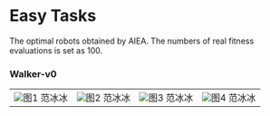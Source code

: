 
# Easy Tasks

The optimal robots obtained by AIEA.
The numbers of real fitness evaluations is set as 100.

### Walker-v0
<table>
    <tr>
       <td><center><img src="https://github.com/shuleiLiu/AIEA-GIF/blob/main/task_gif/BridgeWalker-v0_6.539.gif" />图1  范冰冰 </center></td>
       <td><center><img src="https://github.com/shuleiLiu/AIEA-GIF/blob/main/task_gif/BridgeWalker-v0_6.539.gif" />图2  范冰冰 </center></td>
       <td><center><img src="https://github.com/shuleiLiu/AIEA-GIF/blob/main/task_gif/BridgeWalker-v0_6.539.gif" />图3  范冰冰 </center></td>
       <td><center><img src="https://github.com/shuleiLiu/AIEA-GIF/blob/main/task_gif/BridgeWalker-v0_6.539.gif" />图4  范冰冰 </center></td>
    </tr>
</table>



<!-- 
### BridgeWalker-v0
Reward: 6.539
<img src="https://github.com/shuleiLiu/AIEA-GIF/blob/main/task_gif/BridgeWalker-v0_6.539.gif" />

### Carrier-v0
Reward: 10.512
<img src="https://github.com/shuleiLiu/AIEA-GIF/blob/main/task_gif/Carrier-v0_10.512.gif" />

### Pusher-v0
Reward: 9.490
<img src="https://github.com/shuleiLiu/AIEA-GIF/blob/main/task_gif/Pusher-v0_9.49.gif" />

### BeamToppler-v0
Reward: 8.870
<img src="https://github.com/shuleiLiu/AIEA-GIF/blob/main/task_gif/BeamToppler-v0_8.87.gif" />

### DownStepper-v0
Reward: 9.031
<img src="https://github.com/shuleiLiu/AIEA-GIF/blob/main/task_gif/DownStepper-v0_9.031.gif" />

### AreaMaximizer-v0
Reward: 2.572
<img src="https://github.com/shuleiLiu/AIEA-GIF/blob/main/task_gif/AreaMaximizer-v0_2.572.gif" />

### WingspanMazimizer-v0
Reward: 0.819
<img src="https://github.com/shuleiLiu/AIEA-GIF/blob/main/task_gif/WingspanMazimizer-v0_0.819.gif" />

### Jumper-v0
Reward: 0.561
<img src="https://github.com/shuleiLiu/AIEA-GIF/blob/main/task_gif/Jumper-v0_0.561.gif" />

### Flipper-v0
Reward: 32.11
<img src="https://github.com/shuleiLiu/AIEA-GIF/blob/main/task_gif/Flipper-v0_32.11.gif" />

### Balancer-v0
Reward: 0.126
<img src="https://github.com/shuleiLiu/AIEA-GIF/blob/main/task_gif/Balancer-v0_0.126.gif" />
 -->
